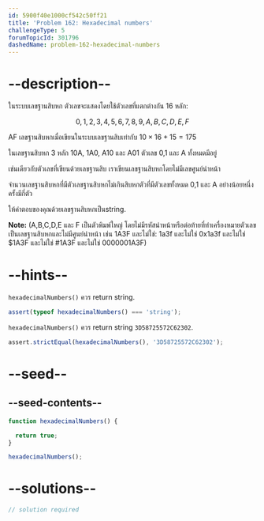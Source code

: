 ```yaml
---
id: 5900f40e1000cf542c50ff21
title: 'Problem 162: Hexadecimal numbers'
challengeType: 5
forumTopicId: 301796
dashedName: problem-162-hexadecimal-numbers
---
```


# --description--

ในระบบเลขฐานสิบหก ตัวเลขจะแสดงโดยใช้ตัวเลขที่แตกต่างกัน 16 หลัก:

$$0,1,2,3,4,5,6,7,8,9,A,B,C,D,E,F$$

AF เลขฐานสิบหกเมื่อเขียนในระบบเลขฐานสิบเท่ากับ $10 \times 16 + 15 = 175$

ในเลขฐานสิบหก 3 หลัก 10A, 1A0, A10 และ A01 ตัวเลข 0,1 และ A ทั้งหมดมีอยู่

เช่นเดียวกับตัวเลขที่เขียนด้วยเลขฐานสิบ เราเขียนเลขฐานสิบหกโดยไม่มีเลขศูนย์นำหน้า

จำนวนเลขฐานสิบหกที่มีตัวเลขฐานสิบหกไม่เกินสิบหกตัวที่มีตัวเลขทั้งหมด 0,1 และ A อย่างน้อยหนึ่งครั้งมีกี่ตัว

ให้คำตอบของคุณด้วยเลขฐานสิบหกเป็นstring.

**Note:** (A,B,C,D,E และ F เป็นตัวพิมพ์ใหญ่ โดยไม่มีรหัสนำหน้าหรือต่อท้ายที่ทำเครื่องหมายตัวเลขเป็นเลขฐานสิบหกและไม่มีศูนย์นำหน้า เช่น 1A3F และไม่ใช่: 1a3f และไม่ใช่ 0x1a3f และไม่ใช่ $1A3F และไม่ใช่ #1A3F และไม่ใช่ 0000001A3F)

# --hints--

`hexadecimalNumbers()` ควร return  string.

```js
assert(typeof hexadecimalNumbers() === 'string');
```

`hexadecimalNumbers()` ควร return string `3D58725572C62302`.

```js
assert.strictEqual(hexadecimalNumbers(), '3D58725572C62302');
```

# --seed--

## --seed-contents--

```js
function hexadecimalNumbers() {

  return true;
}

hexadecimalNumbers();
```

# --solutions--

```js
// solution required
```
